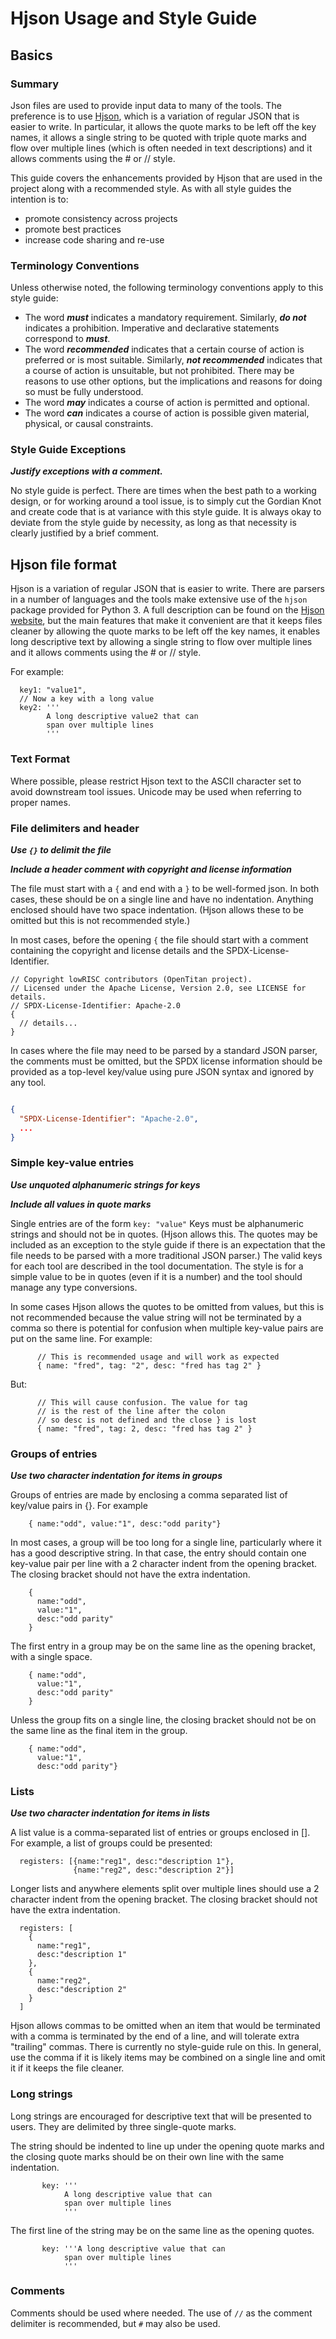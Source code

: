 # Hjson Usage and Style Guide

## Basics

### Summary

Json files are used to provide input data to many of the tools.
The preference is to use [Hjson](https://hjson.github.io), which is a variation of regular JSON that is easier to write.
In particular, it allows the quote marks to be left off the key names, it allows a single string to be quoted with triple quote marks and flow over multiple lines (which is often needed in text descriptions) and it allows comments using the # or // style.

This guide covers the enhancements provided by Hjson that are used in the project along with a recommended style.
As with all style guides the intention is to:

*   promote consistency across projects
*   promote best practices
*   increase code sharing and re-use


### Terminology Conventions

Unless otherwise noted, the following terminology conventions apply to this style guide:

*   The word ***must*** indicates a mandatory requirement.
    Similarly, ***do not*** indicates a prohibition.
    Imperative and declarative statements correspond to ***must***.
*   The word ***recommended*** indicates that a certain course of action is preferred or is most suitable.
    Similarly, ***not recommended*** indicates that a course of action is unsuitable, but not prohibited.
    There may be reasons to use other options, but the implications and reasons for doing so must be fully understood.
*   The word ***may*** indicates a course of action is permitted and optional.
*   The word ***can*** indicates a course of action is possible given material, physical, or causal constraints.

### Style Guide Exceptions

***Justify exceptions with a comment.***

No style guide is perfect.
There are times when the best path to a working design, or for working around a tool issue, is to simply cut the Gordian Knot and create code that is at variance with this style guide.
It is always okay to deviate from the style guide by necessity, as long as that necessity is clearly justified by a brief comment.


## Hjson file format

Hjson is a variation of regular JSON that is easier to write.
There are parsers in a number of languages and the tools make extensive use of the `hjson` package provided for Python 3.
A full description can be found on the [Hjson website](https://hjson.github.io), but the main features that make it convenient are that it keeps files cleaner by allowing the quote marks to be left off the key names, it enables long descriptive text by allowing a single string to flow over multiple lines and it allows comments using the # or // style.

For example:

```hjson
  key1: "value1",
  // Now a key with a long value
  key2: '''
        A long descriptive value2 that can
        span over multiple lines
        '''
```

### Text Format

Where possible, please restrict Hjson text to the ASCII character set to avoid downstream tool issues.
Unicode may be used when referring to proper names.

### File delimiters and header

***Use `{}` to delimit the file***

***Include a header comment with copyright and license information***

The file must start with a `{` and end with a `}` to be well-formed json.
In both cases, these should be on a single line and have no indentation.
Anything enclosed should have two space indentation.
(Hjson allows these to be omitted but this is not recommended style.)

In most cases, before the opening `{` the file should start with a comment containing the copyright and license details and the SPDX-License-Identifier.

```hjson {.good}
// Copyright lowRISC contributors (OpenTitan project).
// Licensed under the Apache License, Version 2.0, see LICENSE for details.
// SPDX-License-Identifier: Apache-2.0
{
  // details...
}
```

In cases where the file may need to be parsed by a standard JSON parser, the comments must be omitted, but the SPDX license information should be provided as a top-level key/value using pure JSON syntax and ignored by any tool.

```json {.good}

{
  "SPDX-License-Identifier": "Apache-2.0",
  ...
}
```

### Simple key-value entries

***Use unquoted alphanumeric strings for keys***

***Include all values in quote marks***

Single entries are of the form `key: "value"` Keys must be alphanumeric strings and should not be in quotes.
(Hjson allows this.
The quotes may be included as an exception to the style guide if there is an expectation that the file needs to be parsed with a more traditional JSON parser.)
The valid keys for each tool are described in the tool documentation.
The style is for a simple value to be in quotes (even if it is a number) and the tool should manage any type conversions.

In some cases Hjson allows the quotes to be omitted from values, but this is not recommended because the value string will not be terminated by a comma so there is potential for confusion when multiple key-value pairs are put on the same line.
For example:

```hjson {.good}
      // This is recommended usage and will work as expected
      { name: "fred", tag: "2", desc: "fred has tag 2" }
```

But:

```hjson {.bad}
      // This will cause confusion. The value for tag
      // is the rest of the line after the colon
      // so desc is not defined and the close } is lost
      { name: "fred", tag: 2, desc: "fred has tag 2" }
```

### Groups of entries

***Use two character indentation for items in groups***

Groups of entries are made by enclosing a comma separated list of key/value pairs in {}.
For example

```hjson {.good}
    { name:"odd", value:"1", desc:"odd parity"}
```

In most cases, a group will be too long for a single line, particularly where it has a good descriptive string.
In that case, the entry should contain one key-value pair per line with a 2 character indent from the opening bracket.
The closing bracket should not have the extra indentation.

```hjson {.good}
    {
      name:"odd",
      value:"1",
      desc:"odd parity"
    }
```

The first entry in a group may be on the same line as the opening bracket, with a single space.

```hjson
    { name:"odd",
      value:"1",
      desc:"odd parity"
    }
```

Unless the group fits on a single line, the closing bracket should not be on the same line as the final item in the group.

```hjson {.bad}
    { name:"odd",
      value:"1",
      desc:"odd parity"}
```


### Lists

***Use two character indentation for items in lists***

A list value is a comma-separated list of entries or groups enclosed in [].
For example, a list of groups could be presented:
```hjson
  registers: [{name:"reg1", desc:"description 1"},
              {name:"reg2", desc:"description 2"}]
```

Longer lists and anywhere elements split over multiple lines should use a 2 character indent from the opening bracket.
The closing bracket should not have the extra indentation.


```hjson {.good}
  registers: [
    {
      name:"reg1",
      desc:"description 1"
    },
    {
      name:"reg2",
      desc:"description 2"
    }
  ]
```

Hjson allows commas to be omitted when an item that would be terminated with a comma is terminated by the end of a line, and will tolerate extra "trailing" commas.
There is currently no style-guide rule on this.
In general, use the comma if it is likely items may be combined on a single line and omit it if it keeps the file cleaner.


### Long strings

Long strings are encouraged for descriptive text that will be presented to users.
They are delimited by three single-quote marks.

The string should be indented to line up under the opening quote marks and the closing quote marks should be on their own line with the same indentation.

```hjson {.good}
       key: '''
            A long descriptive value that can
            span over multiple lines
            '''
```

The first line of the string may be on the same line as the opening quotes.

```hjson
       key: '''A long descriptive value that can
            span over multiple lines
            '''
```
### Comments

Comments should be used where needed.
The use of `//` as the comment delimiter is recommended, but `#` may also be used.
